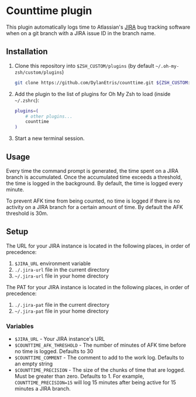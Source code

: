 # Counttime plugin

This plugin automatically logs time to Atlassian's [JIRA](https://www.atlassian.com/software/jira) bug tracking software when on a git branch with a JIRA issue ID in the branch name.

## Installation

1. Clone this repository into `$ZSH_CUSTOM/plugins` (by default `~/.oh-my-zsh/custom/plugins`)

    ```sh
    git clone https://github.com/DylanEtris/counttime.git ${ZSH_CUSTOM:-~/.oh-my-zsh/custom}/plugins/counttime
    ```

2. Add the plugin to the list of plugins for Oh My Zsh to load (inside `~/.zshrc`):

    ```sh
    plugins=(
        # other plugins...
        counttime
    )
    ```

3. Start a new terminal session.

## Usage

Every time the command prompt is generated, the time spent on a JIRA branch is accumulated. Once the accumulated time exceeds a threshold, the time is logged in the background. By default, the time is logged every minute.

To prevent AFK time from being counted, no time is logged if there is no activity on a JIRA branch for a certain amount of time. By default the AFK threshold is 30m.

## Setup

The URL for your JIRA instance is located in the following places, in order of precedence:

1. `$JIRA_URL` environment variable
2. `./.jira-url` file in the current directory
3. `~/.jira-url` file in your home directory

The PAT for your JIRA instance is located in the following places, in order of precedence:

1. `./.jira-pat` file in the current directory
2. `~/.jira-pat` file in your home directory

### Variables

* `$JIRA_URL` - Your JIRA instance's URL
* `$COUNTTIME_AFK_THRESHOLD` - The number of minutes of AFK time before no time is logged. Defaults to 30
* `$COUNTTIME_COMMENT` - The comment to add to the work log. Defaults to an empty string
* `$COUNTTIME_PRECISION` - The size of the chunks of time that are logged. Must be greater than zero. Defaults to 1. For example, `COUNTTIME_PRECISION=15` will log 15 minutes after being active for 15 minutes a JIRA branch.